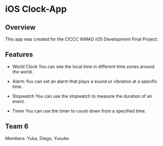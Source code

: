 # iOS Clock-App
## Overview
This app was created for the CICCC WMAD iOS Development Final Project. 

## Features
- World Clock
You can see the local time in different time zones around the world.

- Alarm
You can set an alarm that plays a sound or vibration at a specific time.

- Stopwatch
You can use the stopwatch to measure the duration of an event.

- Timer
You can use the timer to count down from a specified time. 

## Team 6
Members: Yuka, Diego, Yusuke
